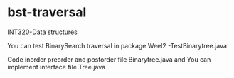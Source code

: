 # bst-traversal
INT320-Data structures

You can test BinarySearch traversal in package Weel2
-TestBinarytree.java

Code inorder preorder and postorder file Binarytree.java
and You can implement interface file Tree.java
